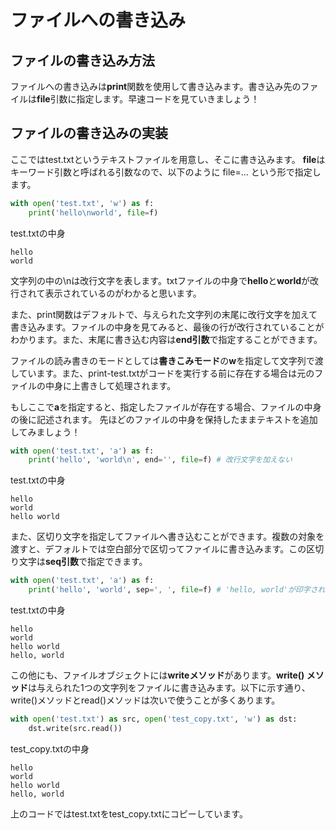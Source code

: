 # ファイルへの書き込み

## ファイルの書き込み方法
ファイルへの書き込みは**print**関数を使用して書き込みます。書き込み先のファイルは**file**引数に指定します。早速コードを見ていきましょう！

## ファイルの書き込みの実装
ここではtest.txtというテキストファイルを用意し、そこに書き込みます。
**file**はキーワード引数と呼ばれる引数なので、以下のように file=... という形で指定します。
```python
with open('test.txt', 'w') as f:
    print('hello\nworld', file=f)
```

test.txtの中身
```
hello
world

```

文字列の中の\nは改行文字を表します。txtファイルの中身で**hello**と**world**が改行されて表示されているのがわかると思います。

また、print関数はデフォルトで、与えられた文字列の末尾に改行文字を加えて書き込みます。ファイルの中身を見てみると、最後の行が改行されていることがわかります。また、末尾に書き込む内容は**end引数**で指定することができます。

ファイルの読み書きのモードとしては**書きこみモード**の**w**を指定して文字列で渡しています。また、print-test.txtがコードを実行する前に存在する場合は元のファイルの中身に上書きして処理されます。

もしここで**a**を指定すると、指定したファイルが存在する場合、ファイルの中身の後に記述されます。
先ほどのファイルの中身を保持したままテキストを追加してみましょう！

```python
with open('test.txt', 'a') as f:
    print('hello', 'world\n', end='', file=f) # 改行文字を加えない
```

test.txtの中身
```
hello
world
hello world

```

また、区切り文字を指定してファイルへ書き込むことができます。複数の対象を渡すと、デフォルトでは空白部分で区切ってファイルに書き込みます。この区切り文字は**seq引数**で指定できます。


```python
with open('test.txt', 'a') as f:
    print('hello', 'world', sep=', ', file=f) # 'hello, world'が印字される
```

test.txtの中身
```
hello
world
hello world
hello, world

```


この他にも、ファイルオブジェクトには**writeメソッド**があります。**write() メソッド**は与えられた1つの文字列をファイルに書き込みます。以下に示す通り、write()メソッドとread()メソッドは次いで使うことが多くあります。

```python
with open('test.txt') as src, open('test_copy.txt', 'w') as dst:
    dst.write(src.read())

```

test_copy.txtの中身
```
hello
world
hello world
hello, world

```


上のコードではtest.txtをtest_copy.txtにコピーしています。
